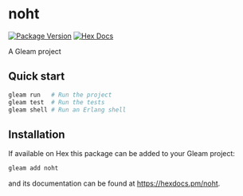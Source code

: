# noht

[![Package Version](https://img.shields.io/hexpm/v/noht)](https://hex.pm/packages/noht)
[![Hex Docs](https://img.shields.io/badge/hex-docs-ffaff3)](https://hexdocs.pm/noht/)

A Gleam project

## Quick start

```sh
gleam run   # Run the project
gleam test  # Run the tests
gleam shell # Run an Erlang shell
```

## Installation

If available on Hex this package can be added to your Gleam project:

```sh
gleam add noht
```

and its documentation can be found at <https://hexdocs.pm/noht>.
